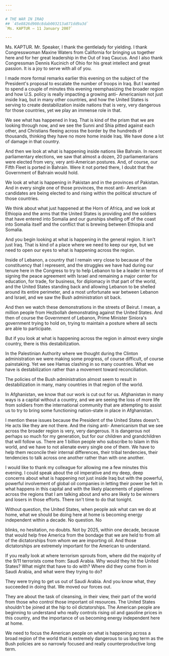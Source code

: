 ```yaml
---
---

# THE WAR IN IRAQ
## `45e8826d908c8dab003213a871dd9a3d`
`Ms. KAPTUR — 11 January 2007`

---
```



Ms. KAPTUR. Mr. Speaker, I thank the gentlelady for yielding. I thank 
Congresswoman Maxine Waters from California for bringing us together 
here and for her great leadership in the Out of Iraq Caucus. And I also 
thank Congressman Dennis Kucinich of Ohio for his great intellect and 
great passion. It is a joy to serve with all of you.

I made more formal remarks earlier this evening on the subject of the 
President's proposal to escalate the number of troops in Iraq. But I 
wanted to spend a couple of minutes this evening reemphasizing the 
broader region and how U.S. policy is really impacting a growing anti-
Americanism not just inside Iraq, but in many other countries, and how 
the United States is serving to create destabilization inside nations 
that is very, very dangerous for those countries, yet we play an 
immense role in that.

We see what has happened in Iraq. That is kind of the prism that we 
are looking through now, and we see the Sunni and Shia pitted against 
each other, and Christians fleeing across the border by the hundreds of 
thousands, thinking they have no more home inside Iraq. We have done a 
lot of damage in that country.

And then we look at what is happening inside nations like Bahrain. In 
recent parliamentary elections, we saw that almost a dozen, 20 
parliamentarians were elected from very, very anti-American postures. 
And, of course, our Fifth Fleet is ported in Bahrain. Were it not 
ported there, I doubt that the Government of Bahrain would hold.

We look at what is happening in Pakistan and in the provinces of 
Pakistan. And in every single one of those provinces, the most anti-
American candidates are being elected to and rising within the 
political structure of those countries.

We think about what just happened at the Horn of Africa, and we look 
at Ethiopia and the arms that the United States is providing and the 
soldiers that have entered into Somalia and our gunships shelling off 
of the coast into Somalia itself and the conflict that is brewing 
between Ethiopia and Somalia.

And you begin looking at what is happening in the general region. It 
isn't just Iraq. That is kind of a place where we need to keep our eye, 
but we need to open our eyes to what is happening across the region.

Inside of Lebanon, a country that I remain very close to because of 
the constituency that I represent, and the struggles we have had during 
our tenure here in the Congress to try to help Lebanon to be a leader 
in terms of signing the peace agreement with Israel and remaining a 
major center for education, for trade, for business, for diplomacy in 
that part of the world, and the United States standing back and 
allowing Lebanon to be shelled around its entire perimeter, and a most 
unfortunate war between Lebanon and Israel, and we saw the Bush 
administration sit back.

And then we watch these demonstrations in the streets of Beirut. I 
mean, a million people from Hezbollah demonstrating against the United 
States. And then of course the Government of Lebanon, Prime Minister 
Siniora's government trying to hold on, trying to maintain a posture 
where all sects are able to participate.

But if you look at what is happening across the region in almost 
every single country, there is this destabilization.

In the Palestinian Authority where we thought during the Clinton 
administration we were making some progress, of course difficult, of 
course painstaking. Yet we see Hamas clashing in so many countries. 
What we have is destabilization rather than a movement toward 
reconciliation.

The policies of the Bush administration almost seem to result in 
destabilization in many, many countries in that region of the world.

In Afghanistan, we know that our work is cut out for us. Afghanistan 
in many ways is a capital without a country, and we are seeing the loss 
of more life from soldiers from the international community that are 
attempting to assist us to try to bring some functioning nation-state 
in place in Afghanistan.

I mention these issues because the President of the United States 
doesn't. He acts like they are not there. And the rising anti-
Americanism that we see across the broader region is very, very 
dangerous. It is dangerous not perhaps so much for my generation, but 
for our children and grandchildren that will follow us. There are 1 
billion people who subscribe to Islam in this world, and we have to not 
alienate every single one of them. We have to help them reconcile their 
internal differences, their tribal tendencies, their tendencies to talk 
across one another rather than with one another.


I would like to thank my colleague for allowing me a few minutes this 
evening. I could speak about the oil imperative and my deep, deep 
concerns about what is happening not just inside Iraq but with the 
powerful, powerful involvement of global oil companies in letting their 
power be felt in what happens in this capital and with the likely 
placements of pipelines across the regions that I am talking about and 
who are likely to be winners and losers in those efforts. There isn't 
time to do that tonight.

Without question, the United States, when people ask what can we do 
at home, what we should be doing here at home is becoming energy 
independent within a decade. No question. No


blinks, no hesitation, no doubts. Not by 2025, within one decade, 
because that would help free America from the bondage that we are held 
to from all of the dictatorships from whom we are importing oil. And 
those dictatorships are extremely important for the American to 
understand.

If you really look at where terrorism sprouts from, where did the 
majority of the 9/11 terrorists come from: Saudi Arabia. Why would they 
hit the United States? What might that have to do with? Where did they 
come from in Saudi Arabia, and what were they trying to do?

They were trying to get us out of Saudi Arabia. And you know what, 
they succeeded in doing that. We moved our forces out.

They are about the task of cleansing, in their view, their part of 
the world from those who control those important oil resources. The 
United States shouldn't be joined at the hip to oil dictatorships. The 
American people are beginning to understand who really controls rising 
oil and gasoline prices in this country, and the importance of us 
becoming energy independent here at home.

We need to focus the American people on what is happening across a 
broad region of the world that is extremely dangerous to us long term 
as the Bush policies are so narrowly focused and really 
counterproductive long term.